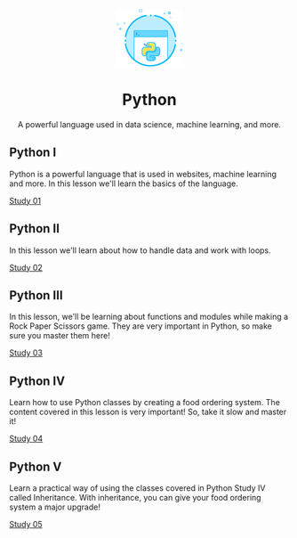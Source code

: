 <p align="center">
  <img src="./logo.png" alt="Logo">
</p>
<h1 align="center">Python</h1>
<p align="center">A powerful language used in data science, machine learning, and more.</p>

## Python I

Python is a powerful language that is used in websites, machine learning and more. In this lesson we'll learn the basics of the language.

[Study 01](./study_1)

## Python II

In this lesson we'll learn about how to handle data and work with loops.

[Study 02](./study_2)

## Python III

In this lesson, we'll be learning about functions and modules while making a Rock Paper Scissors game. They are very important in Python, so make sure you master them here!

[Study 03](./study_3)

## Python IV

Learn how to use Python classes by creating a food ordering system. The content covered in this lesson is very important! So, take it slow and master it!

[Study 04](./study_4)

## Python V

Learn a practical way of using the classes covered in Python Study IV called Inheritance. With inheritance, you can give your food ordering system a major upgrade!

[Study 05](./study_5)
